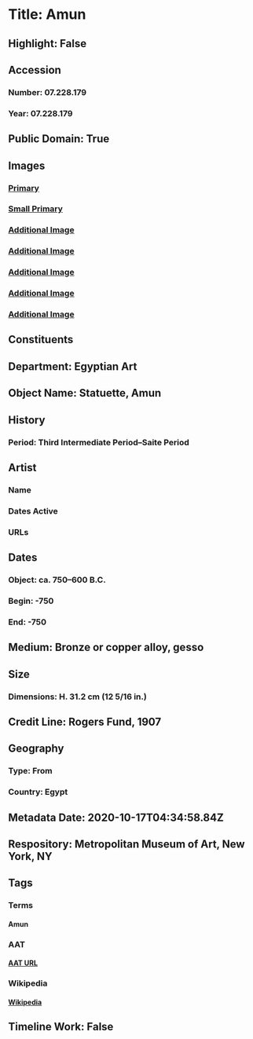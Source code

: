 # Title: Amun
## Highlight: False
## Accession
### Number: 07.228.179
### Year: 07.228.179
## Public Domain: True
## Images
### [Primary](https://images.metmuseum.org/CRDImages/eg/original/07.228.179_EGDP022594.jpg)
### [Small Primary](https://images.metmuseum.org/CRDImages/eg/web-large/07.228.179_EGDP022594.jpg)
### [Additional Image](https://images.metmuseum.org/CRDImages/eg/original/07.228.179_EGDP022595.jpg)
### [Additional Image](https://images.metmuseum.org/CRDImages/eg/original/07.228.179_EGDP022596.jpg)
### [Additional Image](https://images.metmuseum.org/CRDImages/eg/original/07.228.179_EGDP022597.jpg)
### [Additional Image](https://images.metmuseum.org/CRDImages/eg/original/07.228.179_EGDP022598.jpg)
### [Additional Image](https://images.metmuseum.org/CRDImages/eg/original/07.228.179_EGDP022599.jpg)
## Constituents
## Department: Egyptian Art
## Object Name: Statuette, Amun
## History
### Period: Third Intermediate Period–Saite Period
## Artist
### Name
### Dates Active
### URLs
## Dates
### Object: ca. 750–600 B.C.
### Begin: -750
### End: -750
## Medium: Bronze or copper alloy, gesso
## Size
### Dimensions: H. 31.2 cm (12 5/16 in.)
## Credit Line: Rogers Fund, 1907
## Geography
### Type: From
### Country: Egypt
## Metadata Date: 2020-10-17T04:34:58.84Z
## Respository: Metropolitan Museum of Art, New York, NY
## Tags
### Terms
#### Amun
### AAT
#### [AAT URL](http://vocab.getty.edu/page/ia/901000100)
### Wikipedia
#### [Wikipedia]()
## Timeline Work: False